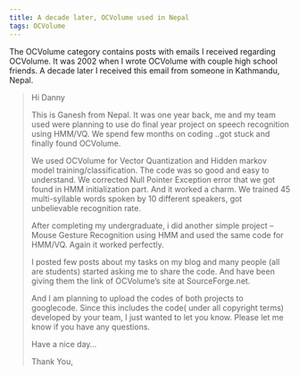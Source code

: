 ```yaml
---
title: A decade later, OCVolume used in Nepal
tags: OCVolume
---
```

The OCVolume category contains posts with emails I received regarding OCVolume.
It was 2002 when I wrote OCVolume with couple high school friends. A decade
later I received this email from someone in Kathmandu, Nepal.

> Hi Danny
> 
> This is Ganesh from Nepal. It was one year back, me and my team used were
  planning to use do final year project on speech recognition using HMM/VQ. We
  spend few months on coding ..got stuck and finally found OCVolume.
> 
> We used OCVolume for Vector Quantization and Hidden markov model
  training/classification. The code was so good and easy to understand.  We
  corrected Null Pointer Exception error that we got found in HMM initialization
  part. And it worked a charm. We trained 45 multi-syllable words spoken by 10
  different speakers, got unbelievable recognition rate.
> 
> After completing my undergraduate, i did another simple project – Mouse
  Gesture Recognition using HMM and used the same code for HMM/VQ. Again it
  worked perfectly.
> 
> I posted few posts about my tasks on my blog and many people (all are
  students) started asking me to share the code. And have been giving them the
  link  of OCVolume’s site at SourceForge.net.
> 
> And I am planning to upload the codes of both projects to googlecode. Since
  this includes the code( under all copyright terms)  developed by your team, I
  just wanted to let you know.  Please let me know if you have any questions.
> 
> Have a nice day…
> 
> Thank You,
